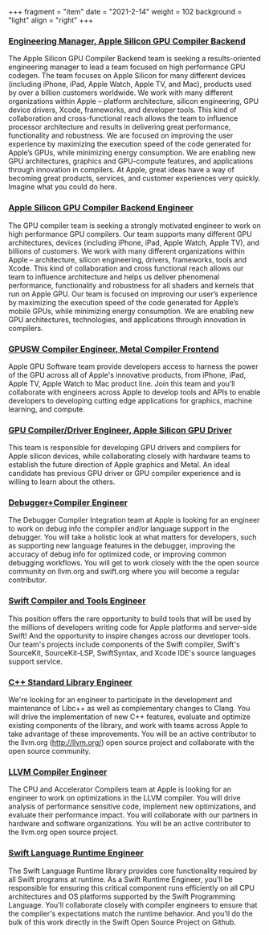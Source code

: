 +++
fragment = "item"
date = "2021-2-14"
weight = 102
background = "light"
align = "right"
+++


### [Engineering Manager, Apple Silicon GPU Compiler Backend](mailto:devtools-job-apply@group.apple.com)

The Apple Silicon GPU Compiler Backend team is seeking a results-oriented engineering manager to lead a team focused on high performance GPU codegen. The team focuses on Apple Silicon for many different devices (including iPhone, iPad, Apple Watch, Apple TV, and Mac), products used by over a billion customers worldwide. We work with many different organizations within Apple – platform architecture, silicon engineering, GPU device drivers, Xcode, frameworks, and developer tools. This kind of collaboration and cross-functional reach allows the team to influence processor architecture and results in delivering great performance, functionality and robustness. We are focused on improving the user experience by maximizing the execution speed of the code generated for Apple’s GPUs, while minimizing energy consumption. We are enabling new GPU architectures, graphics and GPU-compute features, and applications through innovation in compilers. At Apple, great ideas have a way of becoming great products, services, and customer experiences very quickly. Imagine what you could do here.

### [Apple Silicon GPU Compiler Backend Engineer](https://jobs.apple.com/en-us/details/200224125/gpu-compiler-engineer)

The GPU compiler team is seeking a strongly motivated engineer to work on high performance GPU compilers. Our team supports many different GPU architectures, devices (including iPhone, iPad, Apple Watch, Apple TV), and billions of customers. We work with many different organizations within Apple – architecture, silicon engineering, drivers, frameworks, tools and Xcode. This kind of collaboration and cross functional reach allows our team to influence architecture and helps us deliver phenomenal performance, functionality and robustness for all shaders and kernels that run on Apple GPU. Our team is focused on improving our user’s experience by maximizing the execution speed of the code generated for Apple’s mobile GPUs, while minimizing energy consumption. We are enabling new GPU architectures, technologies, and applications through innovation in compilers.

### [GPUSW Compiler Engineer, Metal Compiler Frontend](https://jobs.apple.com/en-us/details/200224997/compiler-engineer?team=SFTWR)

Apple GPU Software team provide developers access to harness the power of the GPU across all of Apple's innovative products, from iPhone, iPad, Apple TV, Apple Watch to Mac product line. Join this team and you’ll collaborate with engineers across Apple to develop tools and APIs to enable developers to developing cutting edge applications for graphics, machine learning, and compute.

### [GPU Compiler/Driver Engineer, Apple Silicon GPU Driver](https://jobs.apple.com/en-us/details/200206341/gpu-compiler-driver-engineer)

This team is responsible for developing GPU drivers and compilers for Apple silicon devices, while collaborating closely with hardware teams to establish the future direction of Apple graphics and Metal. An ideal candidate has previous GPU driver or GPU compiler experience and is willing to learn about the others.

### [Debugger+Compiler Engineer](https://jobs.apple.com/en-us/details/200191609/low-level-debug-software-engineer-lldb)

The Debugger Compiler Integration team at Apple is looking for an engineer to work on debug info the compiler and/or language support in the debugger. You will take a holistic look at what matters for developers, such as supporting new language features in the debugger, improving the accuracy of debug info for optimized code, or improving common debugging workflows. You will get to work closely with the the open source community on llvm.org and swift.org where you will become a regular contributor.

### [Swift Compiler and Tools Engineer](https://jobs.apple.com/en-us/details/200217394/swift-compiler-and-tools-engineer)

This position offers the rare opportunity to build tools that will be used by the millions of developers writing code for Apple platforms and server-side Swift! And the opportunity to inspire changes across our developer tools. Our team's projects include components of the Swift compiler, Swift's SourceKit, SourceKit-LSP, SwiftSyntax, and Xcode IDE's source languages support service.

### [C++ Standard Library Engineer](https://jobs.apple.com/en-us/details/200208819/c-standard-library-engineer)

We're looking for an engineer to participate in the development and maintenance of Libc++ as well as complementary changes to Clang. You will drive the implementation of new C++ features, evaluate and optimize existing components of the library, and work with teams across Apple to take advantage of these improvements. You will be an active contributor to the llvm.org (http://llvm.org/) open source project and collaborate with the open source community.

### [LLVM Compiler Engineer](devtools-job-apply@group.apple.com)

The CPU and Accelerator Compilers team at Apple is looking for an engineer to work on optimizations in the LLVM compiler. You will drive analysis of performance sensitive code, implement new optimizations, and evaluate their performance impact. You will collaborate with our partners in hardware and software organizations. You will be an active contributor to the llvm.org open source project.

### [Swift Language Runtime Engineer](https://jobs.apple.com/en-us/details/200206374/swift-language-runtime-engineer?team=SFTWR)

The Swift Language Runtime library provides core functionality required by all Swift programs at runtime. As a Swift Runtime Engineer, you'll be responsible for ensuring this critical component runs efficiently on all CPU architectures and OS platforms supported by the Swift Programming Language. You'll collaborate closely with compiler engineers to ensure that the compiler's expectations match the runtime behavior. And you'll do the bulk of this work directly in the Swift Open Source Project on Github.



